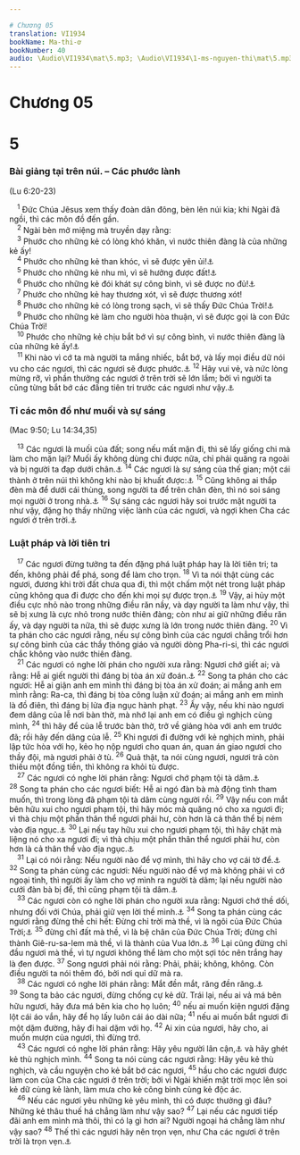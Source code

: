 ```yaml
---

# Chương 05
translation: VI1934
bookName: Ma-thi-ơ 
bookNumber: 40
audio: \Audio\VI1934\mat\5.mp3; \Audio\VI1934\1-ms-nguyen-thi\mat\5.mp3; \Audio\VI1934\2-ms-david-dong\mat\5.mp3
---
```


# Chương 05

<div class="title"><h1>5</h1><h3>Bài giảng tại trên núi. – Các phước lành</h3><p>(Lu 6:20-23)</p></div>
<span class="verse mat_5_1"> <sup>1</sup> Đức Chúa Jêsus xem thấy đoàn dân đông, bèn lên núi kia; khi Ngài đã ngồi, thì các môn đồ đến gần. <br/></span>
<span class="verse mat_5_2"> <sup>2</sup> Ngài bèn mở miệng mà truyền dạy rằng: <br/></span>
<span class="verse mat_5_3"> <sup>3</sup> Phước cho những kẻ có lòng khó khăn, vì nước thiên đàng là của những kẻ ấy! <br/></span>
<span class="verse mat_5_4"> <sup>4</sup> Phước cho những kẻ than khóc, vì sẽ được yên ủi!<a data-toggle="tooltip" data-placement="bottom" title="Es 61:2">⚓</a><br/></span>
<span class="verse mat_5_5"> <sup>5</sup> Phước cho những kẻ nhu mì, vì sẽ hưởng được đất!<a data-toggle="tooltip" data-placement="bottom" title="Thi 37:11">⚓</a><br/></span>
<span class="verse mat_5_6"> <sup>6</sup> Phước cho những kẻ đói khát sự công bình, vì sẽ được no đủ!<a data-toggle="tooltip" data-placement="bottom" title="Es 55:1-2 ">⚓</a><br/></span>
<span class="verse mat_5_7"> <sup>7</sup> Phước cho những kẻ hay thương xót, vì sẽ được thương xót! <br/></span>
<span class="verse mat_5_8"> <sup>8</sup> Phước cho những kẻ có lòng trong sạch, vì sẽ thấy Đức Chúa Trời!<a data-toggle="tooltip" data-placement="bottom" title="Thi 24:3-4 ">⚓</a><br/></span>
<span class="verse mat_5_9"> <sup>9</sup> Phước cho những kẻ làm cho người hòa thuận, vì sẽ được gọi là con Đức Chúa Trời! <br/></span>
<span class="verse mat_5_10"> <sup>10</sup> Phước cho những kẻ chịu bắt bớ vì sự công bình, vì nước thiên đàng là của những kẻ ấy!<a data-toggle="tooltip" data-placement="bottom" title="1Phi 3:14">⚓</a><br/></span>
<span class="verse mat_5_11"> <sup>11</sup> Khi nào vì cớ ta mà người ta mắng nhiếc, bắt bớ, và lấy mọi điều dữ nói vu cho các ngươi, thì các ngươi sẽ được phước.<a data-toggle="tooltip" data-placement="bottom" title="1Phi 4:14">⚓</a></span>
<span class="verse mat_5_12"><sup>12</sup> Hãy vui vẻ, và nức lòng mừng rỡ, vì phần thưởng các ngươi ở trên trời sẽ lớn lắm; bởi vì người ta cũng từng bắt bớ các đấng tiên tri trước các ngươi như vậy.<a data-toggle="tooltip" data-placement="bottom" title="2Su 36:16; Cong 7:52">⚓</a><br/></span>
<div class="title"><h3>Tỉ các môn đồ như muối và sự sáng</h3><p>(Mac 9:50; Lu 14:34,35)</p></div>
<span class="verse mat_5_13"> <sup>13</sup> Các ngươi là muối của đất; song nếu mất mặn đi, thì sẽ lấy giống chi mà làm cho mặn lại? Muối ấy không dùng chi được nữa, chỉ phải quăng ra ngoài và bị người ta đạp dưới chân.<a data-toggle="tooltip" data-placement="bottom" title="Mac 9:50; Lu 14:34-35">⚓</a></span>
<span class="verse mat_5_14"><sup>14</sup> Các ngươi là sự sáng của thế gian; một cái thành ở trên núi thì không khi nào bị khuất được:<a data-toggle="tooltip" data-placement="bottom" title="Gi 8:12; 9:5">⚓</a></span>
<span class="verse mat_5_15"><sup>15</sup> Cũng không ai thắp đèn mà để dưới cái thùng, song người ta để trên chân đèn, thì nó soi sáng mọi người ở trong nhà.<a data-toggle="tooltip" data-placement="bottom" title="Mac 4:21; Lu 8:16; 11:33">⚓</a></span>
<span class="verse mat_5_16"><sup>16</sup> Sự sáng các ngươi hãy soi trước mặt người ta như vậy, đặng họ thấy những việc lành của các ngươi, và ngợi khen Cha các ngươi ở trên trời.<a data-toggle="tooltip" data-placement="bottom" title="1Phi 2:12">⚓</a><br/></span>
<div class="title"><h3>Luật pháp và lời tiên tri</h3></div>
<span class="verse mat_5_17"> <sup>17</sup> Các ngươi đừng tưởng ta đến đặng phá luật pháp hay là lời tiên tri; ta đến, không phải để phá, song để làm cho trọn. </span>
<span class="verse mat_5_18"><sup>18</sup> Vì ta nói thật cùng các ngươi, đương khi trời đất chưa qua đi, thì một chấm một nét trong luật pháp cũng không qua đi được cho đến khi mọi sự được trọn.<a data-toggle="tooltip" data-placement="bottom" title="Lu 16:17">⚓</a></span>
<span class="verse mat_5_19"><sup>19</sup> Vậy, ai hủy một điều cực nhỏ nào trong những điều răn nầy, và dạy người ta làm như vậy, thì sẽ bị xưng là cực nhỏ trong nước thiên đàng; còn như ai giữ những điều răn ấy, và dạy người ta nữa, thì sẽ được xưng là lớn trong nước thiên đàng. </span>
<span class="verse mat_5_20"><sup>20</sup> Vì ta phán cho các ngươi rằng, nếu sự công bình của các ngươi chẳng trổi hơn sự công bình của các thầy thông giáo và người dòng Pha-ri-si, thì các ngươi chắc không vào nước thiên đàng. <br/></span>
<span class="verse mat_5_21"> <sup>21</sup> Các ngươi có nghe lời phán cho người xưa rằng: Ngươi chớ giết ai; và rằng: Hễ ai giết người thì đáng bị tòa án xử đoán.<a data-toggle="tooltip" data-placement="bottom" title="Xu 20:13; Phu 5:17">⚓</a></span>
<span class="verse mat_5_22"><sup>22</sup> Song ta phán cho các ngươi: Hễ ai giận anh em mình thì đáng bị tòa án xử đoán; ai mắng anh em mình rằng: Ra-ca, thì đáng bị tòa công luận xử đoán; ai mắng anh em mình là đồ điên, thì đáng bị lửa địa ngục hành phạt. </span>
<span class="verse mat_5_23"><sup>23</sup> Ấy vậy, nếu khi nào ngươi đem dâng của lễ nơi bàn thờ, mà nhớ lại anh em có điều gì nghịch cùng mình, </span>
<span class="verse mat_5_24"><sup>24</sup> thì hãy để của lễ trước bàn thờ, trở về giảng hòa với anh em trước đã; rồi hãy đến dâng của lễ. </span>
<span class="verse mat_5_25"><sup>25</sup> Khi ngươi đi đường với kẻ nghịch mình, phải lập tức hòa với họ, kẻo họ nộp ngươi cho quan án, quan án giao ngươi cho thầy đội, mà ngươi phải ở tù. </span>
<span class="verse mat_5_26"><sup>26</sup> Quả thật, ta nói cùng ngươi, ngươi trả còn thiếu một đồng tiền, thì không ra khỏi tù được. <br/></span>
<span class="verse mat_5_27"> <sup>27</sup> Các ngươi có nghe lời phán rằng: Ngươi chớ phạm tội tà dâm.<a data-toggle="tooltip" data-placement="bottom" title="Xu 20:14; Phu 5:18">⚓</a></span>
<span class="verse mat_5_28"><sup>28</sup> Song ta phán cho các ngươi biết: Hễ ai ngó đàn bà mà động tình tham muốn, thì trong lòng đã phạm tội tà dâm cùng người rồi. </span>
<span class="verse mat_5_29"><sup>29</sup> Vậy nếu con mắt bên hữu xui cho ngươi phạm tội, thì hãy móc mà quăng nó cho xa ngươi đi; vì thà chịu một phần thân thể ngươi phải hư, còn hơn là cả thân thể bị ném vào địa ngục.<a data-toggle="tooltip" data-placement="bottom" title="Mat 18:9; Mac 9:47">⚓</a></span>
<span class="verse mat_5_30"><sup>30</sup> Lại nếu tay hữu xui cho ngươi phạm tội, thì hãy chặt mà liệng nó cho xa ngươi đi; vì thà chịu một phần thân thể ngươi phải hư, còn hơn là cả thân thể vào địa ngục.<a data-toggle="tooltip" data-placement="bottom" title="Mat 18:8; Mac 9:43">⚓</a><br/></span>
<span class="verse mat_5_31"> <sup>31</sup> Lại có nói rằng: Nếu người nào để vợ mình, thì hãy cho vợ cái tờ để.<a data-toggle="tooltip" data-placement="bottom" title="Phu 24:1-4; Mat 19:7; Mac 10:4">⚓</a></span>
<span class="verse mat_5_32"><sup>32</sup> Song ta phán cùng các ngươi: Nếu người nào để vợ mà không phải vì cớ ngoại tình, thì người ấy làm cho vợ mình ra người tà dâm; lại nếu người nào cưới đàn bà bị để, thì cũng phạm tội tà dâm.<a data-toggle="tooltip" data-placement="bottom" title="Mat 19:9; Mac 10:11-12; Lu 16:18; 1Co 7:10-11">⚓</a><br/></span>
<span class="verse mat_5_33"> <sup>33</sup> Các ngươi còn có nghe lời phán cho người xưa rằng: Ngươi chớ thề dối, nhưng đối với Chúa, phải giữ vẹn lời thề mình.<a data-toggle="tooltip" data-placement="bottom" title="Le 19:12; Dan 30:3; Phu 23:21">⚓</a></span>
<span class="verse mat_5_34"><sup>34</sup> Song ta phán cùng các ngươi rằng đừng thề chi hết: Đừng chỉ trời mà thề, vì là ngôi của Đức Chúa Trời;<a data-toggle="tooltip" data-placement="bottom" title="Gia 5:12; Es 66:1; Mat 23:22">⚓</a></span>
<span class="verse mat_5_35"><sup>35</sup> đừng chỉ đất mà thề, vì là bệ chân của Đức Chúa Trời; đừng chỉ thành Giê-ru-sa-lem mà thề, vì là thành của Vua lớn.<a data-toggle="tooltip" data-placement="bottom" title="Es 66:1; Thi 48:2">⚓</a></span>
<span class="verse mat_5_36"><sup>36</sup> Lại cũng đừng chỉ đầu ngươi mà thề, vì tự ngươi không thể làm cho một sợi tóc nên trắng hay là đen được. </span>
<span class="verse mat_5_37"><sup>37</sup> Song ngươi phải nói rằng: Phải, phải; không, không. Còn điều người ta nói thêm đó, bởi nơi quỉ dữ mà ra. <br/></span>
<span class="verse mat_5_38"> <sup>38</sup> Các ngươi có nghe lời phán rằng: Mắt đền mắt, răng đền răng.<a data-toggle="tooltip" data-placement="bottom" title="Xu 21:24; Le 24:20; Phu 19:21">⚓</a></span>
<span class="verse mat_5_39"><sup>39</sup> Song ta bảo các ngươi, đừng chống cự kẻ dữ. Trái lại, nếu ai vả má bên hữu ngươi, hãy đưa má bên kia cho họ luôn; </span>
<span class="verse mat_5_40"><sup>40</sup> nếu ai muốn kiện ngươi đặng lột cái áo vắn, hãy để họ lấy luôn cái áo dài nữa; </span>
<span class="verse mat_5_41"><sup>41</sup> nếu ai muốn bắt ngươi đi một dặm đường, hãy đi hai dặm với họ. </span>
<span class="verse mat_5_42"><sup>42</sup> Ai xin của ngươi, hãy cho, ai muốn mượn của ngươi, thì đừng trớ. <br/></span>
<span class="verse mat_5_43"> <sup>43</sup> Các ngươi có nghe lời phán rằng: Hãy yêu người lân cận,<a data-toggle="tooltip" data-placement="bottom" title="Le 19:18">⚓</a> và hãy ghét kẻ thù nghịch mình. </span>
<span class="verse mat_5_44"><sup>44</sup> Song ta nói cùng các ngươi rằng: Hãy yêu kẻ thù nghịch, và cầu nguyện cho kẻ bắt bớ các ngươi, </span>
<span class="verse mat_5_45"><sup>45</sup> hầu cho các ngươi được làm con của Cha các ngươi ở trên trời; bởi vì Ngài khiến mặt trời mọc lên soi kẻ dữ cùng kẻ lành, làm mưa cho kẻ công bình cùng kẻ độc ác. <br/></span>
<span class="verse mat_5_46"> <sup>46</sup> Nếu các ngươi yêu những kẻ yêu mình, thì có được thưởng gì đâu? Những kẻ thâu thuế há chẳng làm như vậy sao? </span>
<span class="verse mat_5_47"><sup>47</sup> Lại nếu các ngươi tiếp đãi anh em mình mà thôi, thì có lạ gì hơn ai? Người ngoại há chẳng làm như vậy sao? </span>
<span class="verse mat_5_48"><sup>48</sup> Thế thì các ngươi hãy nên trọn vẹn, như Cha các ngươi ở trên trời là trọn vẹn.<a data-toggle="tooltip" data-placement="bottom" title="Le 19:2; Phu 18:13">⚓</a><br/></span>
